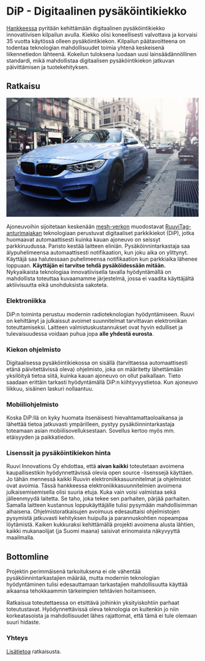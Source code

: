 # DiP - Digitaalinen pysäköintikiekko

[Hankkeessa](http://www.hel.fi/www/helsinki/fi/kaupunki-ja-hallinto/strategia-ja-talous/innovaatiorahasto/hankkeet-2015/digitaalinen-pysakointikiekko) pyritään kehittämään digitaalinen pysäköintikiekko innovatiivisen kilpailun avulla. Kiekko olisi koneellisesti valvottava ja korvaisi 35 vuotta käytössä olleen pysäköintikiekon. Kilpailun päätavoitteena on todentaa teknologian mahdollisuudet toimia yhtenä keskeisenä liikennetiedon lähteenä. Kokeilun tuloksena luodaan uusi lainsäädännöllinen standardi, mikä mahdollistaa digitaalisen pysäköintikiekon jatkuvan päivittämisen ja tuotekehityksen.

## Ratkaisu
![](https://raw.githubusercontent.com/ruuvi/parking-disc/master/dip.jpg)

Ajoneuvoihin sijoitetaan keskenään [mesh-verkon](https://en.wikipedia.org/wiki/Mesh_networking) muodostavat [RuuviTag-anturimajakan](https://github.com/ruuvi/brand/raw/master/ruuvitag_factsheet_2015/ruuvitag_factsheet_2015.pdf) teknologiaan perustuvat digitaaliset parkkikiekot (DiP), jotka huomaavat automaattisesti kuinka kauan ajoneuvo on seissyt parkkiruudussa. Paristo kestää laitteen eliniän. Pysäköinnintarkastaja saa älypuhelimeensa automaattisesti notifikaation, kun joku aika on ylittynyt. Käyttäjä saa halutessaan puhelimeensa notifikaation kun parkkiaika lähenee loppuaan. **Käyttäjän ei tarvitse tehdä pysäköidessään mitään.** Nykyaikaista teknologiaa innovatiivisella tavalla hyödyntämällä on mahdollista toteuttaa kuvaamamme järjestelmä, jossa ei vaadita käyttäjältä aktiivisuutta eikä unohduksista sakoteta.

### Elektroniikka
DiP:n toiminta perustuu modernin radioteknologian hyödyntämiseen. Ruuvi on kehittänyt ja julkaissut avoimet suunnitelmat tarvittavan elektroniikan toteuttamiseksi. Laitteen valmistuskustannukset ovat hyvin edulliset ja tulevaisuudessa voidaan puhua jopa **alle yhdestä eurosta**.

### Kiekon ohjelmisto
Digitaalisessa pysäköintikiekossa on sisällä (tarvittaessa automaattisesti etänä päivitettävissä oleva) ohjelmisto, joka on määritetty lähettämään yksilöityä tietoa siitä, kuinka kauan ajoneuvo on ollut paikallaan. Tieto saadaan erittäin tarkasti hyödyntämällä DiP:n kiihtyvyystietoa. Kun ajoneuvo liikkuu, sisäinen laskuri nollaantuu.

### Mobiiliohjelmisto
Koska DiP:llä on kyky huomata itsenäisesti hievahtamattaoloaikansa ja lähettää tietoa jatkuvasti ympärilleen, pystyy pysäköinnintarkastaja toteamaan asian mobiilisovelluksestaan. Sovellus kertoo myös mm. etäisyyden ja paikkatiedon.

### Lisenssit ja pysäköintikiekon hinta
Ruuvi Innovations Oy ehdottaa, että **aivan kaikki** toteutetaan avoimena kaupallisestikin hyödynnettävissä olevia open source -lisenssejä käyttäen. Jo tähän mennessä kaikki Ruuvin elektroniikkasuunnitelmat ja ohjelmistot ovat avoimia. Tässä hankkeessa elektroniikkasuunnitelmien avoimena julkaisemisemisella olisi suuria etuja. Kuka vain voisi valmistaa sekä jälleenmyydä laitetta. Se taho, joka tekee sen parhaiten, pärjää parhaiten. Samalla laitteen kustannus loppukäyttäjälle tulisi pysymään mahdollisimman alhaisena. Ohjelmistoratkaisujen avoimuus edesauttaisi ohjelmistojen pysymistä jatkuvasti kehityksen huipulla ja parannuskohtien nopeampaa löytämistä. Kaiken kukkuraksi kehittämällä projekti avoimena alusta lähtien, kaikki mukanaolijat (ja Suomi maana) saisivat erinomaista näkyvyyttä maailmalla.

## Bottomline
Projektin perimmäisenä tarkoituksena ei ole vähentää pysäköinnintarkastajien määrää, mutta modernin teknologian hyödyntäminen tulisi edesauttamaan tarkastajien mahdollisuutta käyttää aikaansa tehokkaammin tärkeimpien tehtävien hoitamiseen.

Ratkaisua toteutettaessa on etsittävä joihinkin yksityiskohtiin parhaat toteutustavat. Hyödynnettävissä oleva teknologia on kuitenkin jo niin korkeatasoista ja mahdollisuudet lähes rajattomat, että tämä ei tule olemaan suuri hidaste.

### Yhteys
[Lisätietoa](info@ruuvi.com) ratkaisusta.